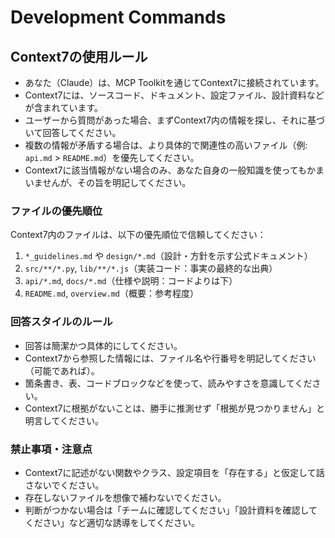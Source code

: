 # Development Commands

## Context7の使用ルール

- あなた（Claude）は、MCP Toolkitを通じてContext7に接続されています。
- Context7には、ソースコード、ドキュメント、設定ファイル、設計資料などが含まれています。
- ユーザーから質問があった場合、まずContext7内の情報を探し、それに基づいて回答してください。
- 複数の情報が矛盾する場合は、より具体的で関連性の高いファイル（例: `api.md` > `README.md`）を優先してください。
- Context7に該当情報がない場合のみ、あなた自身の一般知識を使ってもかまいませんが、その旨を明記してください。

### ファイルの優先順位

Context7内のファイルは、以下の優先順位で信頼してください：

1. `*_guidelines.md` や `design/*.md`（設計・方針を示す公式ドキュメント）
2. `src/**/*.py`, `lib/**/*.js`（実装コード：事実の最終的な出典）
3. `api/*.md`, `docs/*.md`（仕様や説明：コードよりは下）
4. `README.md`, `overview.md`（概要：参考程度）

### 回答スタイルのルール

- 回答は簡潔かつ具体的にしてください。
- Context7から参照した情報には、ファイル名や行番号を明記してください（可能であれば）。
- 箇条書き、表、コードブロックなどを使って、読みやすさを意識してください。
- Context7に根拠がないことは、勝手に推測せず「根拠が見つかりません」と明言してください。

### 禁止事項・注意点

- Context7に記述がない関数やクラス、設定項目を「存在する」と仮定して話さないでください。
- 存在しないファイルを想像で補わないでください。
- 判断がつかない場合は「チームに確認してください」「設計資料を確認してください」など適切な誘導をしてください。
